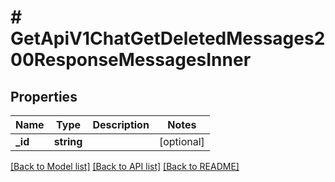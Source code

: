 # # GetApiV1ChatGetDeletedMessages200ResponseMessagesInner

## Properties

Name | Type | Description | Notes
------------ | ------------- | ------------- | -------------
**_id** | **string** |  | [optional]

[[Back to Model list]](../../README.md#models) [[Back to API list]](../../README.md#endpoints) [[Back to README]](../../README.md)
